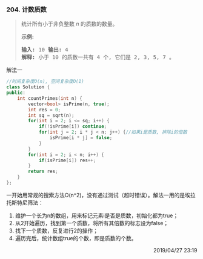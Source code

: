 ### 204. 计数质数

> <div
> class="content__2ebE"><p>统计所有小于非负整数&nbsp;<em>n&nbsp;</em>的质数的数量。</p>
> 
> <p><strong>示例:</strong></p>
> 
> <pre><strong>输入:</strong> 10 <strong>输出:</strong> 4
> <strong>解释:</strong> 小于 10 的质数一共有 4 个, 它们是 2, 3, 5, 7 。 </pre> </div>

解法一
```cpp
//时间复杂度O(n), 空间复杂度O(1)
class Solution {
public:
    int countPrimes(int n) {
        vector<bool> isPrime(n, true);
        int res = 0;
        int sq = sqrt(n);
        for(int i = 2; i <= sq; i++) {
            if(!isPrime[i]) continue;
            for(int j = 2; i * j < n; j++) {//如果i是质数, 排除i的倍数
                isPrime[i * j] = false;
            }
        }
        for(int i = 2; i < n; i++) {
            if(isPrime[i]) res++;
        }
        return res;
    }
};
```

一开始用常规的搜索方法O(n^2)，没有通过测试（超时错误）。解法一用的是埃拉托斯特尼筛法：
1. 维护一个长为n的数组，用来标记元素i是否是质数，初始化都为true；
2. 从2开始遍历，找到第一个质数，将所有其倍数的标志设为false；
3. 找下一个质数，反复进行2的操作；
4. 遍历完后，统计数组true的个数，即是质数的个数。

<div style="text-align: right">  2019/04/27 23:19  </div>